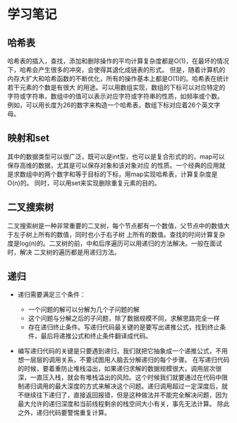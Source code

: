 # 学习笔记
## 哈希表
 哈希表的插入，查找，添加和删除操作的平均计算复杂度都是O(1)，在最坏的情况下，哈希会产生很多的冲突，会使得其退化成链表的形式。 但是，随着计算机的内存大扩大和哈希函数的不断优化，所有的操作基本上都是O(1)的。哈希表在统计若干元素的个数是有很大 的用途。可以用数组实现，数组的下标可以对应特定的字符或字符串，数组中的值可以表示对应字符或字符串的性质，如频率或个数。 例如，可以用长度为26的数字来构造一个哈希表，数组下标对应着26个英文字母。

## 映射和set
其中的数据类型可以很广泛，既可以是int型，也可以是复合形式的的，map可以保存高维的数据，尤其是可以保存对象和该对象对应 的性质。一个经典的应用就是求数组中的两个数字和等于目标的下标，用map实现哈希表，计算复杂度是O(n)的。 同时，可以用set来实现删除重复元素的目的。

## 二叉搜索树
二叉搜索树是一种非常重要的二叉树，每个节点都有一个数值，父节点中的数值大于左子树上所有的数值，同时也小于右子树 上所有的数值。查找的时间计算复杂度是log(n)的。二叉树的前，中和后序遍历可以用递归的方法解决。一般在面试时，解决 二叉树的遍历都是用递归方法。

## 递归
- 递归需要满足三个条件：
  - 一个问题的解可以分解为几个子问题的解
  - 这个问题与分解之后的子问题，除了数据规模不同，求解思路完全一样
  - 存在递归终止条件。写递归代码最关键的是要写出递推公式，找到终止条件，最后将递推公式和终止条件翻译成代码。
  
- 编写递归代码的关键是只要遇到递归，我们就把它抽象成一个递推公式，不用想一层层的调用关系，不要试图用人脑去分解递归的每个步骤。 在写递归代码的时候，要着重防止堆栈溢出，如果递归求解的数据规模很大，调用层次很深，一直压入栈，就会有堆栈溢出的风险。这个时候我们就要通过在代码中限制递归调用的最大深度的方式来解决这个问题。递归调用超过一定深度后，就不继续往下递归了，直接返回报错，但是这种做法并不能完全解决问题，因为最大允许的递归深度和当前线程剩余的栈空间大小有关，事先无法计算。 除此之外，递归代码要警惕重复计算。